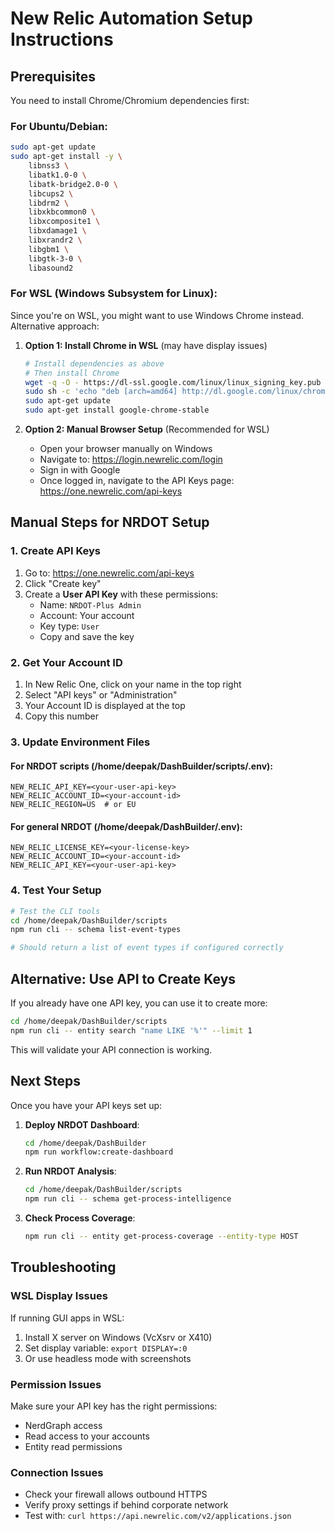 # New Relic Automation Setup Instructions

## Prerequisites

You need to install Chrome/Chromium dependencies first:

### For Ubuntu/Debian:
```bash
sudo apt-get update
sudo apt-get install -y \
    libnss3 \
    libatk1.0-0 \
    libatk-bridge2.0-0 \
    libcups2 \
    libdrm2 \
    libxkbcommon0 \
    libxcomposite1 \
    libxdamage1 \
    libxrandr2 \
    libgbm1 \
    libgtk-3-0 \
    libasound2
```

### For WSL (Windows Subsystem for Linux):
Since you're on WSL, you might want to use Windows Chrome instead. Alternative approach:

1. **Option 1: Install Chrome in WSL** (may have display issues)
   ```bash
   # Install dependencies as above
   # Then install Chrome
   wget -q -O - https://dl-ssl.google.com/linux/linux_signing_key.pub | sudo apt-key add -
   sudo sh -c 'echo "deb [arch=amd64] http://dl.google.com/linux/chrome/deb/ stable main" >> /etc/apt/sources.list.d/google.list'
   sudo apt-get update
   sudo apt-get install google-chrome-stable
   ```

2. **Option 2: Manual Browser Setup** (Recommended for WSL)
   - Open your browser manually on Windows
   - Navigate to: https://login.newrelic.com/login
   - Sign in with Google
   - Once logged in, navigate to the API Keys page: https://one.newrelic.com/api-keys

## Manual Steps for NRDOT Setup

### 1. Create API Keys
1. Go to: https://one.newrelic.com/api-keys
2. Click "Create key"
3. Create a **User API Key** with these permissions:
   - Name: `NRDOT-Plus Admin`
   - Account: Your account
   - Key type: `User`
   - Copy and save the key

### 2. Get Your Account ID
1. In New Relic One, click on your name in the top right
2. Select "API keys" or "Administration"
3. Your Account ID is displayed at the top
4. Copy this number

### 3. Update Environment Files

#### For NRDOT scripts (/home/deepak/DashBuilder/scripts/.env):
```env
NEW_RELIC_API_KEY=<your-user-api-key>
NEW_RELIC_ACCOUNT_ID=<your-account-id>
NEW_RELIC_REGION=US  # or EU
```

#### For general NRDOT (/home/deepak/DashBuilder/.env):
```env
NEW_RELIC_LICENSE_KEY=<your-license-key>
NEW_RELIC_ACCOUNT_ID=<your-account-id>
NEW_RELIC_API_KEY=<your-user-api-key>
```

### 4. Test Your Setup
```bash
# Test the CLI tools
cd /home/deepak/DashBuilder/scripts
npm run cli -- schema list-event-types

# Should return a list of event types if configured correctly
```

## Alternative: Use API to Create Keys

If you already have one API key, you can use it to create more:

```bash
cd /home/deepak/DashBuilder/scripts
npm run cli -- entity search "name LIKE '%'" --limit 1
```

This will validate your API connection is working.

## Next Steps

Once you have your API keys set up:

1. **Deploy NRDOT Dashboard**:
   ```bash
   cd /home/deepak/DashBuilder
   npm run workflow:create-dashboard
   ```

2. **Run NRDOT Analysis**:
   ```bash
   cd /home/deepak/DashBuilder/scripts
   npm run cli -- schema get-process-intelligence
   ```

3. **Check Process Coverage**:
   ```bash
   npm run cli -- entity get-process-coverage --entity-type HOST
   ```

## Troubleshooting

### WSL Display Issues
If running GUI apps in WSL:
1. Install X server on Windows (VcXsrv or X410)
2. Set display variable: `export DISPLAY=:0`
3. Or use headless mode with screenshots

### Permission Issues
Make sure your API key has the right permissions:
- NerdGraph access
- Read access to your accounts
- Entity read permissions

### Connection Issues
- Check your firewall allows outbound HTTPS
- Verify proxy settings if behind corporate network
- Test with: `curl https://api.newrelic.com/v2/applications.json`